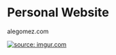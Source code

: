 # Personal Website
alegomez.com



<a href="https://imgur.com/xBmEfw2"><img src="https://i.imgur.com/xBmEfw2.jpg" title="source: imgur.com" /></a>